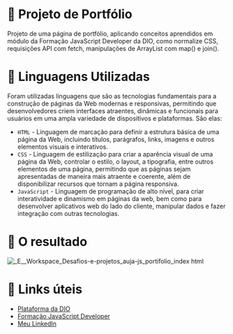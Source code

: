 # 📁 Projeto de Portfólio

Projeto de uma página de portfólio, aplicando conceitos aprendidos em módulo da Formação JavaScript Developer da DIO, como normalize CSS, requisições API com fetch, manipulações de ArrayList com map() e join().

# 📌 Linguagens Utilizadas

Foram utilizadas linguagens que são as tecnologias fundamentais para a construção de páginas da Web modernas e responsivas, permitindo que desenvolvedores criem interfaces atraentes, dinâmicas e funcionais para usuários em uma ampla variedade de dispositivos e plataformas. São elas:
* `HTML` - Linguagem de marcação para definir a estrutura básica de uma página da Web, incluindo títulos, parágrafos, links, imagens e outros elementos visuais e interativos.
* `CSS` - Linguagem de estilização para criar a aparência visual de uma página da Web, controlar o estilo, o layout, a tipografia, entre outros elementos de uma página, permitindo que as páginas sejam apresentadas de maneira mais atraente e coerente, além de disponibilizar recursos que tornam a página responsiva.
* `JavaScript` - Linguagem de programação de alto nível, para criar interatividade e dinamismo em páginas da web, bem como para desenvolver aplicativos web do lado do cliente, manipular dados e fazer integração com outras tecnologias.

 # :open_file_folder: O resultado

![_E__Workspace_Desafios-e-projetos_auja-js_portifolio_index html](https://user-images.githubusercontent.com/69852246/230944448-21dccac3-8457-46cb-8a1e-ee0788b95a46.png)
 
 # :link: Links úteis
* [Plataforma da DIO](https://www.dio.me/)
* [Formação JavaScript Developer](https://web.dio.me/track/formacao-javascript-developer)
* [Meu LinkedIn](https://www.linkedin.com/in/brenda-antunes-silva/)
